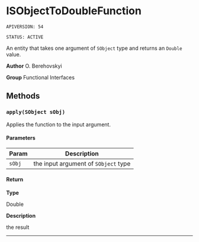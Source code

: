 # ISObjectToDoubleFunction

`APIVERSION: 54`

`STATUS: ACTIVE`

An entity that takes one argument of `SObject` type and returns an `Double` value.


**Author** O. Berehovskyi


**Group** Functional Interfaces

## Methods
### `apply(SObject sObj)`

Applies the function to the input argument.

#### Parameters
|Param|Description|
|---|---|
|`sObj`|the input argument of `SObject` type|

#### Return

**Type**

Double

**Description**

the result

---
